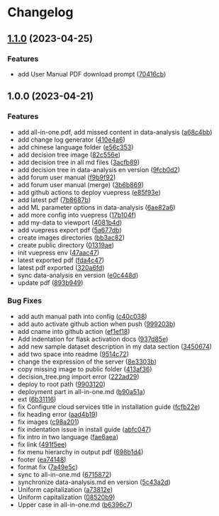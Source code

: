 # Changelog

## [1.1.0](https://github.com/COMP208-Team-16-2022-23/Demo-Documentation/compare/v1.0.0...v1.1.0) (2023-04-25)


### Features

* add User Manual PDF download prompt ([70416cb](https://github.com/COMP208-Team-16-2022-23/Demo-Documentation/commit/70416cb5d640f99d8b26ffdd91a95b6076e976d5))

## 1.0.0 (2023-04-21)


### Features

* add all-in-one.pdf, add missed content in data-analysis ([a68c4bb](https://github.com/COMP208-Team-16-2022-23/Demo-Documentation/commit/a68c4bb54bbb163de988f22d3e5e1dacb227da08))
* add change log generator ([410e4a6](https://github.com/COMP208-Team-16-2022-23/Demo-Documentation/commit/410e4a6024459ee86f900f007c97c0fd0023b52a))
* add chinese language folder ([e56c353](https://github.com/COMP208-Team-16-2022-23/Demo-Documentation/commit/e56c3535d8c46e83dd743780584dc41c0553dadd))
* add decision tree image ([82c556e](https://github.com/COMP208-Team-16-2022-23/Demo-Documentation/commit/82c556e94b14410716740a14d5b98fe954a48be6))
* add decision tree in all md files ([3acfb89](https://github.com/COMP208-Team-16-2022-23/Demo-Documentation/commit/3acfb89f33b4b235022d7c1021132a711aeb4087))
* add decision tree in data-analysis en version ([9fcb0d2](https://github.com/COMP208-Team-16-2022-23/Demo-Documentation/commit/9fcb0d2eea7e72170b50073ef4c121207f2c240e))
* add forum user manual ([f9b9f92](https://github.com/COMP208-Team-16-2022-23/Demo-Documentation/commit/f9b9f92f0deaea55414ba3df9e9c19849d5e1522))
* add forum user manual (merge) ([3b6b869](https://github.com/COMP208-Team-16-2022-23/Demo-Documentation/commit/3b6b869bcb5aacd550731dd9fe9b23c86abb7fca))
* add github actions to deploy vuepress ([e85f93e](https://github.com/COMP208-Team-16-2022-23/Demo-Documentation/commit/e85f93e62bc349442844d08966ecfc9e75a055cc))
* add latest pdf ([7b8687b](https://github.com/COMP208-Team-16-2022-23/Demo-Documentation/commit/7b8687bb89c9513efe4a45503c563c26a458f768))
* add ML parameter options in data-analysis ([6ae82a6](https://github.com/COMP208-Team-16-2022-23/Demo-Documentation/commit/6ae82a695df464aad8022b2afa1c071cc3e2b15e))
* add more config into vuepress ([17b104f](https://github.com/COMP208-Team-16-2022-23/Demo-Documentation/commit/17b104f058c56c870090617f6542cdbfb6f2ab67))
* add my-data to viewport ([4081b4d](https://github.com/COMP208-Team-16-2022-23/Demo-Documentation/commit/4081b4dddc151e3c22dcc57ad510e023df3516e6))
* add vuepress export pdf ([5a677db](https://github.com/COMP208-Team-16-2022-23/Demo-Documentation/commit/5a677db3dfffbcf1c8a83ef1953bd0633fd2c761))
* create images directories ([bb3ac82](https://github.com/COMP208-Team-16-2022-23/Demo-Documentation/commit/bb3ac8224c890f41bc584138017d88c517fecc9e))
* create public directory ([01319ae](https://github.com/COMP208-Team-16-2022-23/Demo-Documentation/commit/01319ae9244b3cc367865d30b654d9dd64a6d51b))
* init vuepress env ([47aac47](https://github.com/COMP208-Team-16-2022-23/Demo-Documentation/commit/47aac471d79ec29c675eb6861895c015d0a5f4d6))
* latest exported pdf ([fda4c47](https://github.com/COMP208-Team-16-2022-23/Demo-Documentation/commit/fda4c473fcdfeaf7484c73d5bf339331f5d80472))
* latest pdf exported ([320a6fd](https://github.com/COMP208-Team-16-2022-23/Demo-Documentation/commit/320a6fd932e4847db89e1a657688f48d7672308c))
* sync data-analysis en version ([e0c448d](https://github.com/COMP208-Team-16-2022-23/Demo-Documentation/commit/e0c448da38eeb0e09fb48ab4a794b01e2dc37eb8))
* update pdf ([893b949](https://github.com/COMP208-Team-16-2022-23/Demo-Documentation/commit/893b949dc73e3f62d392a57d37dc3f4c081a525c))


### Bug Fixes

* add auth manual path into config ([c40c038](https://github.com/COMP208-Team-16-2022-23/Demo-Documentation/commit/c40c0387f9567e811a30c4f92b4c798bfbfc9e31))
* add auto activate github action when push ([999203b](https://github.com/COMP208-Team-16-2022-23/Demo-Documentation/commit/999203b34cc2d4dc5fff74cb02ffc7b79f64533d))
* add cname into github action ([ef1ef18](https://github.com/COMP208-Team-16-2022-23/Demo-Documentation/commit/ef1ef18d0057c24157952d52def5ba9271476bd6))
* Add indentation for flask activation docs ([937d85e](https://github.com/COMP208-Team-16-2022-23/Demo-Documentation/commit/937d85e61684f8190878f5c74ece412a123c6163))
* add new sample dataset description in my data section ([3450674](https://github.com/COMP208-Team-16-2022-23/Demo-Documentation/commit/34506742ceca9f46267e20529cc5e86f5f490e21))
* add two space into readme ([9514c72](https://github.com/COMP208-Team-16-2022-23/Demo-Documentation/commit/9514c72a2f2920f0fd9015cc81e7b9ae611c3523))
* change the expression of the server ([8e3303b](https://github.com/COMP208-Team-16-2022-23/Demo-Documentation/commit/8e3303bece59de2f4d96f726cbbd5f642676e717))
* copy missing image to public folder ([413af36](https://github.com/COMP208-Team-16-2022-23/Demo-Documentation/commit/413af3688f96d41480551134c4d29c2c71fb4223))
* decision_tree.png import error ([222ad29](https://github.com/COMP208-Team-16-2022-23/Demo-Documentation/commit/222ad2932fd2667c3b9ccaff69b8044ddd42e089))
* deploy to root path ([9903120](https://github.com/COMP208-Team-16-2022-23/Demo-Documentation/commit/9903120bb15d1c7d506f60a30f6ed36853b90b2e))
* deployment part in all-in-one.md ([b90a51a](https://github.com/COMP208-Team-16-2022-23/Demo-Documentation/commit/b90a51aa496f1cdd8129da59476a0220d1712edf))
* ext ([6b31116](https://github.com/COMP208-Team-16-2022-23/Demo-Documentation/commit/6b3111677d5ff69f304df87de9dc477c479d75e7))
* fix Configure cloud services title in installation guide ([fcfb22e](https://github.com/COMP208-Team-16-2022-23/Demo-Documentation/commit/fcfb22e33e3bc617b14865468488c7aec9bbe237))
* fix heading error ([aad4b19](https://github.com/COMP208-Team-16-2022-23/Demo-Documentation/commit/aad4b190007485e484b64cc8c322632ce0424604))
* fix images ([c98a201](https://github.com/COMP208-Team-16-2022-23/Demo-Documentation/commit/c98a2012c955bd93e002d50bfe5c1d8d659a3173))
* fix indentation issue in install guide ([abfc047](https://github.com/COMP208-Team-16-2022-23/Demo-Documentation/commit/abfc0478ca900a71633dd655246008ffdd33a99a))
* fix intro in two language ([fae6aea](https://github.com/COMP208-Team-16-2022-23/Demo-Documentation/commit/fae6aeabf730e2aa1f3e54c4613594f533195971))
* fix link ([491f5ee](https://github.com/COMP208-Team-16-2022-23/Demo-Documentation/commit/491f5eeabcae9ff83dcd8d21b8e2cb77a8f2d00e))
* fix menu hierarchy in output pdf ([698b1d4](https://github.com/COMP208-Team-16-2022-23/Demo-Documentation/commit/698b1d4c9b003560421760347021f9d1ba653493))
* footer ([ea74148](https://github.com/COMP208-Team-16-2022-23/Demo-Documentation/commit/ea74148aecce9a78f2fd4ee4c7f7959e3bb59abc))
* format fix ([7a49e5c](https://github.com/COMP208-Team-16-2022-23/Demo-Documentation/commit/7a49e5c2d1c585496a4132cedc1761ebc30e04cc))
* sync to all-in-one.md ([6715872](https://github.com/COMP208-Team-16-2022-23/Demo-Documentation/commit/6715872ea5d7f161cd13f4566fc2012581c56e3c))
* synchronize data-analysis.md en version ([5c43a2d](https://github.com/COMP208-Team-16-2022-23/Demo-Documentation/commit/5c43a2dfbf7b42979cca905c81198e18b9c167c8))
* Uniform capitalization ([a73812e](https://github.com/COMP208-Team-16-2022-23/Demo-Documentation/commit/a73812ec413d353c3be06c5eb34e817b0b7bb63f))
* Uniform capitalization ([08520b9](https://github.com/COMP208-Team-16-2022-23/Demo-Documentation/commit/08520b95ca2331eda05ba2fac4a3a064a2e74932))
* Upper case in all-in-one.md ([b6396c7](https://github.com/COMP208-Team-16-2022-23/Demo-Documentation/commit/b6396c79f2b1b87b437a6789a48a03568f4266b4))
